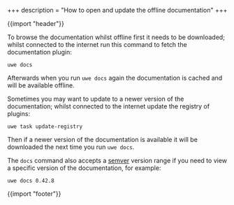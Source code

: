 +++
description = "How to open and update the offline documentation"
+++

{{import "header"}}

To browse the documentation whilst offline first it needs to be downloaded; whilst connected to the internet run this command to fetch the documentation plugin:

```text
uwe docs
```

Afterwards when you run `uwe docs` again the documentation is cached and will be available offline.

Sometimes you may want to update to a newer version of the documentation; whilst connected to the internet update the registry of plugins:

```text
uwe task update-registry
```

Then if a newer version of the documentation is available it will be downloaded the next time you run `uwe docs`.

The `docs` command also accepts a [semver][] version range if you need to view a specific version of the documentation, for example:

```
uwe docs 0.42.8
```

{{import "footer"}}

[semver]: https://semver.org/
